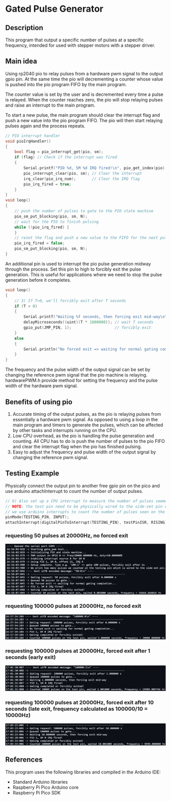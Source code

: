 # Gated Pulse Generator

## Description

This program that output a specific number of pulses at a specific frequency, intended for used with stepper motors with a stepper driver.

## Main idea

Using rp2040 pio to relay pulses from a hardware pwm signal to the output gpio pin. At the same time the pio will decrementing a counter whose value is pushed into the pio program FIFO by the main program.

The counter value is set by the user and is decremented every time a pulse is relayed. When the counter reaches zero, the pio will stop relaying pulses and raise an interrupt to the main program.

To start a new pulse, the main program should clear the interrupt flag and push a new value into the pio program FIFO. The pio will then start relaying pulses again and the process repeats.
```cpp
// PIO interrupt handler
void pioIrqHandler()
{
    bool flag = pio_interrupt_get(pio, sm);
    if (flag) // Check if the interrupt was fired
    {
        Serial.printf("PIO %d, SM %d IRQ fired!\n", pio_get_index(pio), sm);
        pio_interrupt_clear(pio, sm); // Clear the interrupt
        irq_clear(pio_irq_num);       // Clear the IRQ flag
        pio_irq_fired = true;
    }
}
void loop()
{
    // push the number of pulses to gate to the PIO state machine
    pio_sm_put_blocking(pio, sm, N);
    // wait for the PIO to finish pulsing
    while (!pio_irq_fired) {
    }
    // reset the flag and push a new value to the FIFO for the next pulse
    pio_irq_fired = false;
    pio_sm_put_blocking(pio, sm, N);
}
```

An additional pin is used to interrupt the pio pulse generation midway through the process. Set this pin to high to forcibly exit the pulse generation. This is useful for applications where we need to stop the pulse generation before it completes.
```cpp
void loop()
{
    // 3) If T>0, we'll forcibly exit after T seconds
    if (T > 0)
    {
        Serial.printf("Waiting %f seconds, then forcing exit mid-way\n", T);
        delayMicroseconds((uint)(T * 1000000)); // wait T seconds
        gpio_put(JMP_PIN, 1);                   // forcibly exit
    }
    else
    {
        Serial.println("No forced exit => waiting for normal gating completion...");
    }
}
```

The frequency and the pulse width of the output signal can be set by changing the reference pwm signal that the pio machine is relaying. hardwarePWM.h provide method for setting the frequency and the pulse width of the hardware pwm signal.

## Benefits of using pio

1. Accurate timing of the output pulses, as the pio is relaying pulses from essentially a hardware pwm signal. As opposed to using a loop in the main program and timers to generate the pulses, which can be affected by other tasks and interrupts running on the CPU.
2. Low CPU overhead, as the pio is handling the pulse generation and counting. All CPU has to do is push the number of pulses to the pio FIFO and clear the interrupt flag when the pio has finished pulsing.
3. Easy to adjust the frequency and pulse width of the output signal by changing the reference pwm signal.

## Testing Example

Physically connect the output pin to another free gpio pin on the pico and use arduino attachInterrupt to count the number of output pulses.
```cpp
// 6) Also set up a CPU interrupt to measure the number of pulses seemed on the test pin
// NOTE: the test pin need to be physically wired to the side-set pin during the test
// we use arduino interrupts to count the number of pulses seen on the side-set pin
pinMode(TESTING_PIN, INPUT);
attachInterrupt(digitalPinToInterrupt(TESTING_PIN), testPinISR, RISING);
```

### requesting 50 pulses at 20000Hz, no forced exit

![requesting 50 pulses at 20000Hz, no forced exit](images/50.png)

### requesting 100000 pulses at 20000Hz, no forced exit

![requesting 100000 pulses at 20000Hz, no forced exit](images/100000.png)

### requesting 100000 pulses at 20000Hz, forced exit after 1 seconds (early exit)

![requesting 100000 pulses at 20000Hz, forced exit after 1 seconds](images/100000_1.png)

### requesting 100000 pulses at 20000Hz, forced exit after 10 seconds (late exit, frequency calculated as 100000/10 = 10000Hz)

![requesting 100000 pulses at 20000Hz, forced exit after 10 seconds](images/100000_10.png)

## References

This program uses the following libraries and compiled in the Arduino IDE:

- Standard Arduino libraries
- Raspberry Pi Pico Arduino core
- Raspberry Pi Pico SDK